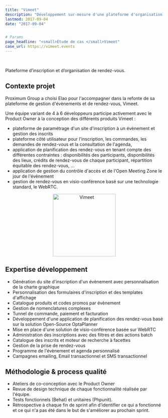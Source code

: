 ```yaml
---
title: "Vimeet"
description: "Développement sur-mesure d'une plateforme d'organisation de rendez-vous (Symfony, ElasticSearch, Vue.js, WebRTC, OptaPlanner...)"
lastmod: 2017-09-04
date: "2017-09-04"


# Params
page_headline: "<small>Étude de cas </small>Vimeet"
case_url: https://vimeet.events
---
```

<section class="preview">
    <div class="col-lg-9 frame">
          <img data-slideshow="illustration" src="/images/etudes-de-cas/vimeet_mockup1.png" alt="">
    </div>
    <div class="col-lg-3 frame--side pull-right">
        <img data-slideshow-thumb="illustration" src="/images/etudes-de-cas/vimeet_mockup1.png" alt="" class="active">
        <img data-slideshow-thumb="illustration" src="/images/etudes-de-cas/vimeet_mockup2.png" alt="">
        <img data-slideshow-thumb="illustration" src="/images/etudes-de-cas/vimeet_mockup3.png" alt="">
    </div>
</section>
<div class="clearfix"></div>
<section>
    <p class="description">
    Plateforme d’inscription et d’organisation de rendez-vous.
    </p>
    <article>
        <h2>Contexte projet</h2>
        <p>Proximum Group a choisi Elao pour l'accompagner dans la refonte de sa plateforme de gestion d'évènements et de rendez-vous, Vimeet.</p>
        <p>
            Une équipe variant de 4 à 6 développeurs participe activement avec le Product Owner à la conception des différents produits Vimeet :
            <ul>
                <li>plateforme de paramétrage d'un site d'inscription à un évènement et gestion des inscrits</li>
                <li>plateforme côté utilisateur pour l'inscription, les commandes, les demandes de rendez-vous et la consultation de l'agenda,</li>
                <li>application de planification des rendez-vous en tenant compte des différentes contraintes : disponibilités des participants, disponibilités des lieux, crédits de rendez-vous de chaque participant, répartition équitable des rendez-vous, ...</li>
                <li>application de gestion du contrôle d'accès et de l'Open Meeting Zone le jour de l'évènement</li>
                <li>gestion de rendez-vous en visio-conférence basé sur une technologie standard, le WebRTC.</li>
            </ul>
        </p>
        <p style="text-align: center"><img src="/images/etudes-de-cas/vimeet_logo.png" alt="Vimeet" style="height: 200px"></p>
    </article>
    <article>
        <h2>Expertise développement</h2>
        <ul class="red-square">
            <li><span>Génération du site d'inscription d'un évènement avec personnalisation de la charte graphique</li>
            <li><span>Personnalisation des formulaires d'inscription et des templates d'affichage</li>
            <li><span>Catalogue produits et codes promos par évènement</li>
            <li><span>Gestion de nomenclatures complexes</li>
            <li><span>Tunnel de commande, paiement et facturation</span></li>
            <li><span>Développement d'une application de planification des rendez-vous basé sur la solution Open-Source OptaPlanner</span></li>
            <li><span>Mise en place d'une solution de visio-conférence basée sur WebRTC</span></li>
            <li><span>Administration des inscriptions avec des filtres et des actions batch</span></li>
            <li><span>Catalogue des inscrits et moteur de recherche à facettes</span></li>
            <li><span>Gestion de la prise de rendez-vous</span></li>
            <li><span>Programme de l'évènement et agenda personnalisé</span></li>
            <li><span>Campagnes emailing, Email transactionnel et SMS transactionnel</span></li>
        </ul>
    </article>
    <article>
        <h2>Méthodologie & process qualité</h2>
        <ul class="red-square">
            <li><span>Ateliers de co-conception avec le Product Owner</span></li>
            <li><span>Revue de design technique de chaque fonctionnalité réalisée par l'équipe.</span></li>
            <li><span>Tests fonctionnels (Behat) et unitaires (Phpunit).</span></li>
            <li><span>Rétrospective à chaque fin de sprint afin d'identifier ce qui a fonctionné et ce qui n'a pas été dans le but de s'améliorer au prochain sprint.</span></li>
        </ul>
    </article>
</section>
